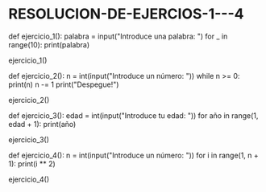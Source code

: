 # RESOLUCION-DE-EJERCIOS-1---4
def ejercicio_1():
    palabra = input("Introduce una palabra: ")
    for _ in range(10):
        print(palabra)

ejercicio_1()

def ejercicio_2():
    n = int(input("Introduce un número: "))
    while n >= 0:
        print(n)
        n -= 1
    print("Despegue!")

ejercicio_2()

def ejercicio_3():
    edad = int(input("Introduce tu edad: "))
    for año in range(1, edad + 1):
        print(año)

ejercicio_3()

def ejercicio_4():
    n = int(input("Introduce un número: "))
    for i in range(1, n + 1):
        print(i ** 2)

ejercicio_4()
